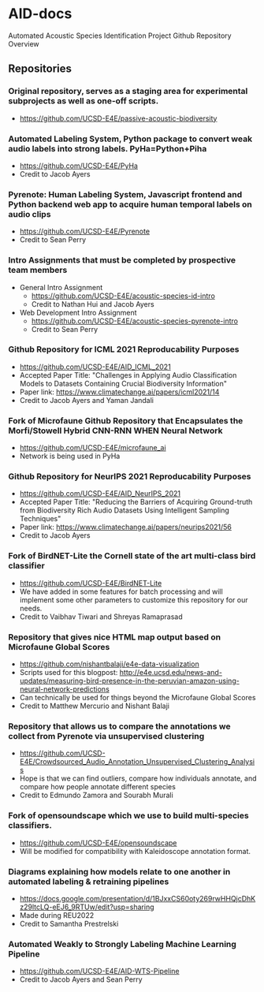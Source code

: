 # AID-docs
Automated Acoustic Species Identification Project Github Repository Overview 

## Repositories
### Original repository, serves as a staging area for experimental subprojects as well as one-off scripts.
- https://github.com/UCSD-E4E/passive-acoustic-biodiversity
### Automated Labeling System, Python package to convert weak audio labels into strong labels. PyHa=Python+Piha
- https://github.com/UCSD-E4E/PyHa
- Credit to Jacob Ayers
### Pyrenote: Human Labeling System, Javascript frontend and Python backend web app to acquire human temporal labels on audio clips
- https://github.com/UCSD-E4E/Pyrenote
- Credit to Sean Perry
### Intro Assignments that must be completed by prospective team members
- General Intro Assignment
   -  https://github.com/UCSD-E4E/acoustic-species-id-intro
   -  Credit to Nathan Hui and Jacob Ayers
- Web Development Intro Assignment
   - https://github.com/UCSD-E4E/acoustic-species-pyrenote-intro
   -  Credit to Sean Perry
### Github Repository for ICML 2021 Reproducability Purposes
- https://github.com/UCSD-E4E/AID_ICML_2021
- Accepted Paper Title: "Challenges in Applying Audio Classification Models to Datasets Containing Crucial Biodiversity Information"
- Paper link: https://www.climatechange.ai/papers/icml2021/14
- Credit to Jacob Ayers and Yaman Jandali
### Fork of Microfaune Github Repository that Encapsulates the Morfi/Stowell Hybrid CNN-RNN WHEN Neural Network
- https://github.com/UCSD-E4E/microfaune_ai
- Network is being used in PyHa
### Github Repository for NeurIPS 2021 Reproducability Purposes
- https://github.com/UCSD-E4E/AID_NeurIPS_2021
- Accepted Paper Title: "Reducing the Barriers of Acquiring Ground-truth from Biodiversity Rich Audio Datasets Using Intelligent Sampling Techniques"
- Paper link: https://www.climatechange.ai/papers/neurips2021/56
- Credit to Jacob Ayers
### Fork of BirdNET-Lite the Cornell state of the art multi-class bird classifier
- https://github.com/UCSD-E4E/BirdNET-Lite
- We have added in some features for batch processing and will implement some other parameters to customize this repository for our needs.
- Credit to Vaibhav Tiwari and Shreyas Ramaprasad
### Repository that gives nice HTML map output based on Microfaune Global Scores
- https://github.com/nishantbalaji/e4e-data-visualization
- Scripts used for this blogpost: http://e4e.ucsd.edu/news-and-updates/measuring-bird-presence-in-the-peruvian-amazon-using-neural-network-predictions
- Can technically be used for things beyond the Microfaune Global Scores
- Credit to Matthew Mercurio and Nishant Balaji
### Repository that allows us to compare the annotations we collect from Pyrenote via unsupervised clustering
- https://github.com/UCSD-E4E/Crowdsourced_Audio_Annotation_Unsupervised_Clustering_Analysis
- Hope is that we can find outliers, compare how individuals annotate, and compare how people annotate different species
- Credit to Edmundo Zamora and Sourabh Murali
### Fork of opensoundscape which we use to build multi-species classifiers.
- https://github.com/UCSD-E4E/opensoundscape
- Will be modified for compatibility with Kaleidoscope annotation format.
### Diagrams explaining how models relate to one another in automated labeling & retraining pipelines
- https://docs.google.com/presentation/d/1BJxxCS60oty269rwHHQjcDhKz29ltcLQ-eEJ6_9RTUw/edit?usp=sharing
- Made during REU2022
- Credit to Samantha Prestrelski
### Automated Weakly to Strongly Labeling Machine Learning Pipeline
- https://github.com/UCSD-E4E/AID-WTS-Pipeline
- Credit to Jacob Ayers and Sean Perry 
